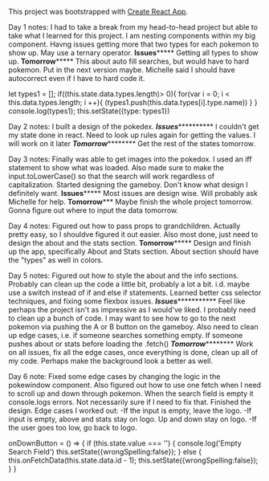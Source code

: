 This project was bootstrapped with [Create React App](https://github.com/facebook/create-react-app).


Day 1 notes:
I had to take a break from my head-to-head project but able to take what I learned for this project. 
I am nesting components within my big component. Havng issues getting more that two types for each pokemon to show up. May use a ternary operator. 
******************Issues***********************
Getting all types to show up.
******************Tomorrow***********************
This about auto fill searches, but would have to hard pokemon. Put in the next version maybe. Michelle said I should have autocorrect even if I have to hard code it. 

 let types1 = []; 
        if((this.state.data.types.length)> 0){
            for(var i = 0; i < this.data.types.length; i ++){
                (types1.push(this.data.types[i].type.name))
            }
        }
        console.log(types1);
        this.setState({type: types1})

Day 2 notes:
I built a design of the pokedex. 
*****************Issues***************************
I couldn't get my state done in react. Need to look up rules again for getting the values. I will work on it later
*****************Tomorrow*************************
Get the rest of the states tomorrow. 

Day 3 notes:
Finally was able to get images into the pokedox. I used an iff statement to show what was loaded. Also made sure to make the input.toLowerCase() so that the search will work regardless of capitalization. Started designing the gameboy. Don't know what design I definitely want. 
******************Issues***********************
Most issues are design wise. Will probably ask Michelle for help. 
******************Tomorrow*********************
Maybe finish the whole project tomorrow. Gonna figure out where to input the data tomorrow. 

Day 4 notes:
Figured out how to pass props to grandchildren. Actually pretty easy, so I shouldve figured it out easier. Also most done, just need to design the about and the stats section. 
******************Tomorrow***********************
Design and finish up the app, specifically About and Stats section. About section should have the "types" as well in colors. 

Day 5 notes:
Figured out how to style the about and the info sections. Probably can clean up the code a little bit, probably a lot a bit. i.d. maybe use a switch instead of if and else if statements. Learned better css selector techniques, and fixing some flexbox issues.
*****************Issues****************************
Feel like perhaps the project isn't as impressive as I would've liked. I probably need to clean up a bunch of code. I may want to see how to go to the next pokemon via pushing the A or B button on the gameboy. Also need to clean up edge cases, i.e. if someone searches something empty. If someone pushes about or stats before loading the .fetch()
*****************Tomorrow*************************
Work on all issues, fix all the edge cases, once everything is done, clean up all of my code. Perhaps make the background look a better as well.

Day 6 note:
Fixed some edge cases by changing the logic in the pokewindow component. 
Also figured out how to use one fetch when I need to scroll up and down through pokemon. When the search field is empty it console.logs errors. Not necessarily sure if I need to fix that. Finished the design. 
Edge cases I worked out:
-If the input is empty, leave the logo.
-If input is empty, above and stats stay on logo. Up and down stay on logo. 
-If the user goes too low, go back to logo. 


  onDownButton = () => {
        if (this.state.value === '') {
            console.log('Empty Search Field')
            this.setState({wrongSpelling:false});
        } else {
            this.onFetchData(this.state.data.id - 1);
            this.setState({wrongSpelling:false});
        }
    }